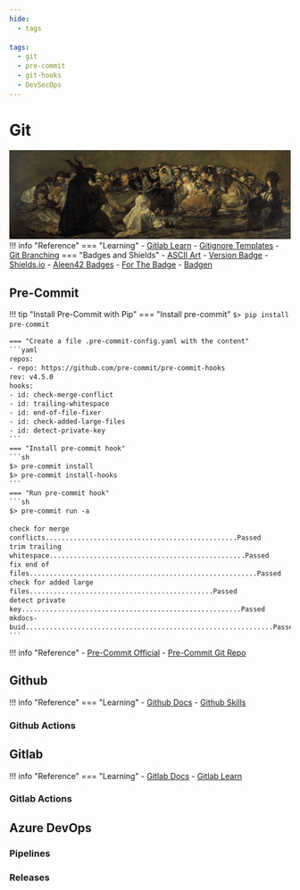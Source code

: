 ```yaml
---
hide:
  - tags

tags:
  - git
  - pre-commit
  - git-hooks
  - DevSecOps
---
```

# Git
![!](../resources/img/welcome.png#center)
!!! info "Reference"
    === "Learning"
    - [Gitlab Learn](https://about.gitlab.com/learn/)
    - [Gitignore Templates](https://github.com/github/gitignore)
    - [Git Branching](https://learngitbranching.js.org)
    === "Badges and Shields"
    - [ASCII Art](https://github.com/moul/awesome-ascii-art)
    - [Version Badge](https://badge.fury.io)
    - [Shields.io](https://shields.io)
    - [Aleen42 Badges](https://badges.aleen42.com)
    - [For The Badge](https://forthebadge.com)
    - [Badgen](https://badgen.net)

## Pre-Commit

!!! tip "Install Pre-Commit with Pip"
    === "Install pre-commit"
    ```
    $> pip install pre-commit
    ```

    === "Create a file .pre-commit-config.yaml with the content"
    ```yaml
    repos:
    - repo: https://github.com/pre-commit/pre-commit-hooks
    rev: v4.5.0
    hooks:
    - id: check-merge-conflict
    - id: trailing-whitespace
    - id: end-of-file-fixer
    - id: check-added-large-files
    - id: detect-private-key
    ```
    === "Install pre-commit hook"
    ```sh
    $> pre-commit install
    $> pre-commit install-hooks
    ```
    === "Run pre-commit hook"
    ```sh
    $> pre-commit run -a

    check for merge conflicts................................................Passed
    trim trailing whitespace.................................................Passed
    fix end of files.........................................................Passed
    check for added large files..............................................Passed
    detect private key.......................................................Passed
    mkdocs-buid..............................................................Passed
    ```

!!! info "Reference"
    - [Pre-Commit Official](https://pre-commit.com)
    - [Pre-Commit Git Repo](https://github.com/pre-commit)

## Github

!!! info "Reference"
    === "Learning"
    - [Github Docs](https://docs.github.com/)
    - [Github Skills](https://skills.github.com/)

### Github Actions

## Gitlab
!!! info "Reference"
    === "Learning"
    - [Gitlab Docs](https://docs.gitlab.com/)
    - [Gitlab Learn](https://docs.gitlab.com/ee/tutorials/)
### Gitlab Actions

## Azure DevOps
### Pipelines
### Releases
